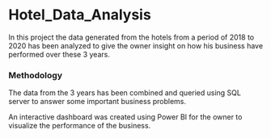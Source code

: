 # Hotel_Data_Analysis
In this project the data generated from the hotels from a period of 2018 to 2020 has been analyzed to give the owner insight on how his business have performed over these 3 years.

### Methodology ###

The data from the 3 years has been combined and queried using SQL server to answer some important business problems.

An interactive dashboard was created using Power BI for the owner to visualize the performance of the business.

